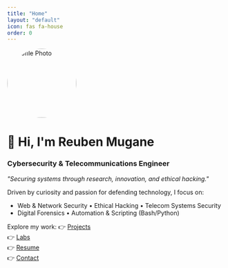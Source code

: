 ```yaml
---
title: "Home"
layout: "default"
icon: fas fa-house
order: 0
---
```


<img src="/assets/img/profile.jpg" alt="Profile Photo" width="160" style="border-radius: 50%;">

# 👋 Hi, I'm Reuben Mugane

### Cybersecurity & Telecommunications Engineer  
*"Securing systems through research, innovation, and ethical hacking."*

Driven by curiosity and passion for defending technology, I focus on:
- Web & Network Security • Ethical Hacking • Telecom Systems Security
- Digital Forensics • Automation & Scripting (Bash/Python)

Explore my work:
👉 [Projects](/projects)  
👉 [Labs](/labs)  
👉 [Resume](/resume)  
👉 [Contact](/contact)
